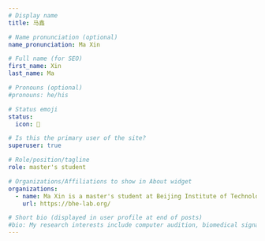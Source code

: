```yaml
---
# Display name
title: 马鑫

# Name pronunciation (optional)
name_pronunciation: Ma Xin

# Full name (for SEO)
first_name: Xin
last_name: Ma

# Pronouns (optional)
#pronouns: he/his

# Status emoji
status:
  icon: 📙

# Is this the primary user of the site?
superuser: true

# Role/position/tagline
role: master's student

# Organizations/Affiliations to show in About widget
organizations:
  - name: Ma Xin is a master's student at Beijing Institute of Technology. Her research interests include computer audition, biomedical signal processing, and deep learning.
    url: https://bhe-lab.org/

# Short bio (displayed in user profile at end of posts)
#bio: My research interests include computer audition, biomedical signal processing, deep learning, and more.
---
```

